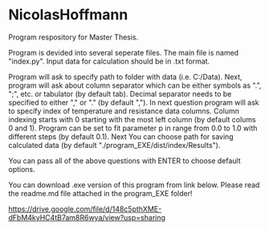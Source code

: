 # NicolasHoffmann
Program respository for Master Thesis.

Program is devided into several seperate files. The main file is named "index.py". 
Input data for calculation should be in .txt format.

Program will ask to specify path to folder with data (i.e. C:/Data).
Next, program will ask about column separator which can be either symbols as ".", ";", etc. or tabulator (by default tab).
Decimal separator needs to be specified to either "," or "." (by default ",").
In next question program will ask to specify index of temperature and resistance data columns. Column indexing starts with 0 starting with the most left column (by default colums 0 and 1).
Program can be set to fit parameter p in range from 0.0 to 1.0 with different steps (by default 0.1).
Next You can choose path for saving calculated data (by default "./program_EXE/dist/index/Results").

You can pass all of the above questions with ENTER to choose default options.

You can download .exe version of this program from link below.
Please read the readme.md file attached in the program_EXE folder!

https://drive.google.com/file/d/148c5pthXME-dFbM4kyHC4tB7am8R6wya/view?usp=sharing
